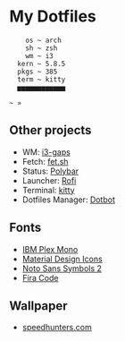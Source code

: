 # My Dotfiles

```
    os ~ arch
    sh ~ zsh
    wm ~ i3
  kern ~ 5.8.5
  pkgs ~ 385
  term ~ kitty
  ▅▅▅▅▅▅▅▅▅▅▅▅

~ » 
```


## Other projects

- WM: [i3-gaps](https://github.com/Airblader/i3)
- Fetch: [fet.sh](https://github.com/6gk/fet.sh)
- Status: [Polybar](https://github.com/polybar/polybar)
- Launcher: [Rofi](https://github.com/davatorium/rofi)
- Terminal: [kitty](https://github.com/kovidgoyal/kitty)
- Dotfiles Manager: [Dotbot](https://github.com/anishathalye/dotbot)


## Fonts

- [IBM Plex Mono](https://www.ibm.com/plex/)
- [Material Design Icons](https://material.io/)
- [Noto Sans Symbols 2](https://www.google.com/get/noto/)
- [Fira Code](https://github.com/tonsky/FiraCode)


## Wallpaper

- [speedhunters.com](http://www.speedhunters.com/)
